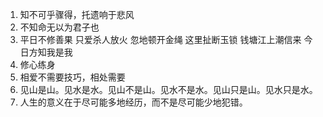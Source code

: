 1. 知不可乎骤得，托遗响于悲风
2. 不知命无以为君子也
3. 平日不修善果 只爱杀人放火 忽地顿开金绳 这里扯断玉锁 钱塘江上潮信来 今日方知我是我
4. 修心练身
5. 相爱不需要技巧，相处需要
6. 见山是山。见水是水。见山不是山。见水不是水。见山只是山。见水只是水。
7. 人生的意义在于尽可能多地经历，而不是尽可能少地犯错。
